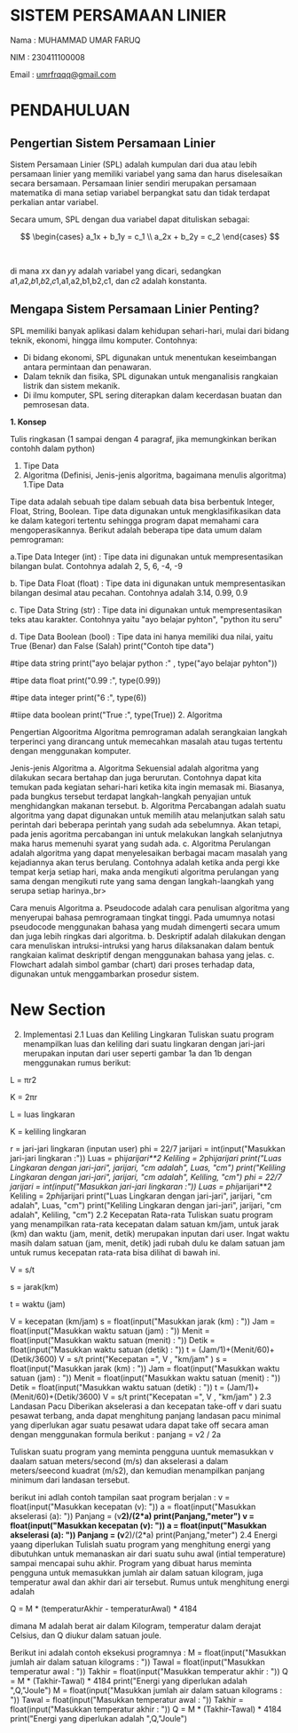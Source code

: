 # SISTEM PERSAMAAN LINIER

Nama    : MUHAMMAD UMAR FARUQ

NIM     : 230411100008

Email   : umrfrqqq@gmail.com


# PENDAHULUAN

## Pengertian Sistem Persamaan Linier
Sistem Persamaan Linier (SPL) adalah kumpulan dari dua atau lebih persamaan linier yang memiliki variabel yang sama dan harus diselesaikan secara bersamaan. Persamaan linier sendiri merupakan persamaan matematika di mana setiap variabel berpangkat satu dan tidak terdapat perkalian antar variabel.

Secara umum, SPL dengan dua variabel dapat dituliskan sebagai:

$$
\begin{cases} 
a_1x + b_1y = c_1 \\ 
a_2x + b_2y = c_2  
\end{cases}
$$
 
​
 
di mana 𝑥x dan 𝑦y adalah variabel yang dicari, sedangkan 𝑎1,𝑎2,𝑏1,𝑏2,𝑐1,a1,a2,b1,b2,c1, dan 𝑐2
adalah konstanta.


## Mengapa Sistem Persamaan Linier Penting?

SPL memiliki banyak aplikasi dalam kehidupan sehari-hari, mulai dari bidang teknik, ekonomi, hingga ilmu komputer. Contohnya:

* Di bidang ekonomi, SPL digunakan untuk menentukan keseimbangan antara permintaan dan penawaran.
* Dalam teknik dan fisika, SPL digunakan untuk menganalisis rangkaian listrik dan sistem mekanik.
* Di ilmu komputer, SPL sering diterapkan dalam kecerdasan buatan dan pemrosesan data.


**1. Konsep**

Tulis ringkasan (1 sampai dengan 4 paragraf, jika memungkinkan berikan contohh dalam python)

1. Tipe Data
2. Algoritma (Definisi, Jenis-jenis algoritma, bagaimana menulis algoritma)
1.Tipe Data

Tipe data adalah sebuah tipe dalam sebuah data bisa berbentuk Integer, Float, String, Boolean. Tipe data digunakan untuk mengklasifikasikan data ke dalam kategori tertentu sehingga program dapat memahami cara mengoperasikannya. Berikut adalah beberapa tipe data umum dalam pemrograman:

a.Tipe Data Integer (int) : Tipe data ini digunakan untuk mempresentasikan bilangan bulat.
Contohnya adalah 2, 5, 6, -4, -9

b. Tipe Data Float (float) : Tipe data ini digunakan untuk mempresentasikan bilangan desimal atau pecahan.
Contohnya adalah 3.14, 0.99, 0.9

c. Tipe Data String (str) : Tipe data ini digunakan untuk mempresentasikan teks atau karakter.
Contohnya  yaitu "ayo belajar pyhton", "python itu seru"

d. Tipe Data Boolean (bool) : Tipe data ini hanya memiliki dua nilai, yaitu True (Benar) dan False (Salah)
print("Contoh tipe data")

#tipe data string
print("ayo belajar python :" , type("ayo belajar pyhton"))

#tipe data float
print("0.99 :", type(0.99))

#tipe data integer
print("6 :", type(6))

#tiipe data boolean
print("True :", type(True))
2. Algoritma

Pengertian Algooritma
Algoritma pemrograman adalah serangkaian langkah terperinci yang dirancang untuk memecahkan masalah atau tugas tertentu dengan menggunakan komputer.

Jenis-jenis Algoritma
a. Algoritma Sekuensial adalah algoritma yang dilakukan secara bertahap dan juga berurutan. Contohnya dapat kita temukan pada kegiatan sehari-hari ketika kita ingin memasak mi. Biasanya, pada bungkus tersebut terdapat langkah-langkah penyajian untuk menghidangkan makanan tersebut.
b. Algoritma Percabangan adalah suatu algoritma yang dapat digunakan untuk memilih atau melanjutkan salah satu perintah dari beberapa perintah yang sudah ada sebelumnya. Akan tetapi, pada jenis agoritma percabangan ini untuk melakukan langkah selanjutnya maka harus memenuhi syarat yang sudah ada.
c. Algoritma Perulangan adalah algoritma yang dapat menyelesaikan berbagai macam masalah yang kejadiannya akan terus berulang. Contohnya adalah ketika anda pergi kke tempat kerja setiap hari, maka anda mengikuti algoritma perulangan yang sama dengan mengikuti rute yang sama dengan langkah-laangkah yang serupa setiap harinya.,br>

Cara menuis Algoritma
a. Pseudocode adalah cara penulisan algoritma yang menyerupai bahasa pemrogramaan tingkat tinggi. Pada umumnya notasi pseudocode menggunakan bahasa yang mudah dimengerti secara umum dan juga lebih ringkas dari algoritma.
b. Deskriptif adalah dilakukan dengan cara menuliskan intruksi-intruksi yang harus dilaksanakan dalam bentuk rangkaian kalimat deskriptif dengan menggunakan bahasa yang jelas.
c. Flowchart adalah simbol gambar (chart) dari proses terhadap data, digunakan untuk menggambarkan prosedur sistem.
# New Section
2. Implementasi
2.1 Luas dan Keliling Lingkaran
Tuliskan suatu program menampilkan luas dan keliling dari suatu lingkaran dengan jari-jari merupakan inputan dari user seperti gambar 1a dan 1b dengan menggunakan rumus berikut:

L = πr2

K = 2πr

L = luas lingkaran

K = keliling lingkaran

r = jari-jari lingkaran (inputan user)
phi = 22/7
jarijari = int(input("Masukkan jari-jari lingkaran :"))
Luas = phi*jarijari**2
Keliling = 2*phi*jarijari
print("Luas Lingkaran dengan jari-jari", jarijari, "cm adalah", Luas, "cm")
print("Keliling Lingkaran dengan jari-jari", jarijari, "cm adalah", Keliling, "cm")
phi = 22/7
jarijari = int(input("Masukkan jari-jari lingkaran :"))
Luas = phi*jarijari**2
Keliling = 2*phi*jarijari
print("Luas Lingkaran dengan jari-jari", jarijari, "cm adalah", Luas, "cm")
print("Keliling Lingkaran dengan jari-jari", jarijari, "cm adalah", Keliling, "cm")
2.2 Kecepatan Rata-rata
Tuliskan suatu program yang menampilkan rata-rata kecepatan dalam satuan km/jam, untuk jarak (km) dan waktu (jam, menit, detik) merupakan inputan dari user. Ingat waktu masih dalam satuan (jam, menit, detik) jadi rubah dulu ke dalam satuan jam untuk rumus kecepatan rata-rata bisa dilihat di bawah ini.

V = s/t

s = jarak(km)

t = waktu (jam)

V = kecepatan (km/jam)
s = float(input("Masukkan jarak (km) : "))
Jam = float(input("Masukkan waktu satuan (jam) : "))
Menit = float(input("Masukkan waktu satuan (menit) : "))
Detik = float(input("Masukkan waktu satuan (detik) : "))
t = (Jam/1)+(Menit/60)+(Detik/3600)
V = s/t
print("Kecepatan =", V , "km/jam" )
s = float(input("Masukkan jarak (km) : "))
Jam = float(input("Masukkan waktu satuan (jam) : "))
Menit = float(input("Masukkan waktu satuan (menit) : "))
Detik = float(input("Masukkan waktu satuan (detik) : "))
t = (Jam/1)+(Menit/60)+(Detik/3600)
V = s/t
print("Kecepatan =", V , "km/jam" )
2.3 Landasan Pacu
Diberikan akselerasi a dan kecepatan take-off v dari suatu pesawat terbang, anda dapat menghitung panjang landasan pacu minimal yang diperlukan agar suatu pesawat udara dapat take off secara aman dengan menggunakan formula berikut :
panjang = v2 / 2a

Tuliskan suatu program yang meminta pengguna uuntuk memasukkan v daalam satuan meters/second (m/s) dan akselerasi a dalam meters/seecond kuadrat (m/s2), dan kemudian menampilkan panjang minimum dari landasan tersebut.

berikut ini adlah contoh tampilan saat program berjalan :
v = float(input("Masukkan kecepatan (v): "))
a = float(input("Masukkan akselerasi (a): "))
Panjang = (v**2)/(2*a)
print(Panjang,"meter")
v = float(input("Masukkan kecepatan (v): "))
a = float(input("Masukkan akselerasi (a): "))
Panjang = (v**2)/(2*a)
print(Panjang,"meter")
2.4 Energi yaang diperlukan
Tulislah suatu program yang menghitung energi yang dibutuhkan untuk memanaskan air dari suatu suhu awal (intial temperature) sampai mencapai suhu akhir. Program yang dibuat harus meminta pengguna untuk memasukkan jumlah air dalam satuan kilogram, juga temperatur awal dan akhir dari air tersebut. Rumus untuk menghitung energi adalah

Q = M * (temperaturAkhir - temperaturAwal) * 4184

dimana M adalah berat air dalam Kilogram, temperatur dalam derajat Celsius, dan Q diukur dalam satuan joule.

Berikut ini adalah contoh eksekusi programnya :
M = float(input("Masukkan jumlah air dalam satuan kilograms : "))
Tawal = float(input("Masukkan temperatur awal : "))
Takhir = float(input("Masukkan temperatur akhir : "))
Q = M * (Takhir-Tawal) * 4184
print("Energi yang diperlukan adalah ",Q,"Joule")
M = float(input("Masukkan jumlah air dalam satuan kilograms : "))
Tawal = float(input("Masukkan temperatur awal : "))
Takhir = float(input("Masukkan temperatur akhir : "))
Q = M * (Takhir-Tawal) * 4184
print("Energi yang diperlukan adalah ",Q,"Joule")


```{tableofcontents}
```
